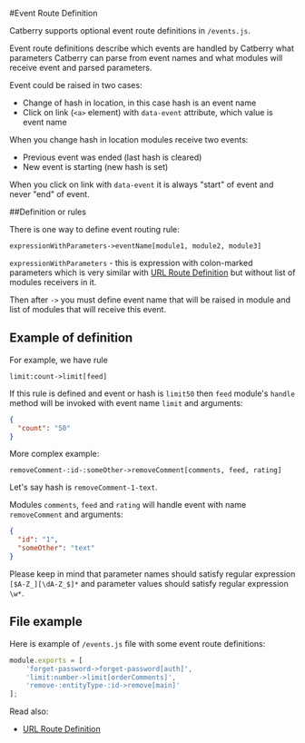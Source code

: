 #Event Route Definition

Catberry supports optional event route definitions in `/events.js`.

Event route definitions describe which events are handled by Catberry 
what parameters Catberry can parse from event names and what modules will
receive event and parsed parameters.

Event could be raised in two cases:

* Change of hash in location, in this case hash is an event name
* Click on link (`<a>` element) with `data-event` attribute, which value
is event name

When you change hash in location modules receive two events:

* Previous event was ended (last hash is cleared)
* New event is starting (new hash is set)

When you click on link with `data-event` it is always "start" of event and never
"end" of event.

##Definition or rules

There is one way to define event routing rule:

```
expressionWithParameters->eventName[module1, module2, module3]
```

`expressionWithParameters` - this is expression with colon-marked parameters
which is very similar with [URL Route Definition](url-route-definition.md) but
without list of modules receivers in it.

Then after `->` you must define event name that will be raised in module and
list of modules that will receive this event.

## Example of definition
For example, we have rule 
```
limit:count->limit[feed]
```
If this rule is defined and event or hash is `limit50` then `feed` module's 
`handle` method will be invoked with event name `limit` and arguments: 
```json
{
  "count": "50"
}
```

More complex example:
```
removeComment-:id-:someOther->removeComment[comments, feed, rating]
```

Let's say hash is `removeComment-1-text`.

Modules `comments`, `feed` and `rating` will handle event with name 
`removeComment` and arguments:
```json
{
  "id": "1",
  "someOther": "text"
}
```

Please keep in mind that parameter names should satisfy regular expression
`[$A-Z_][\dA-Z_$]*` and parameter values should satisfy regular expression
`\w*`.

## File example
Here is example of `/events.js` file with some event route definitions:

```javascript
module.exports = [
	'forget-password->forget-password[auth]',
	'limit:number->limit[orderComments]',
	'remove-:entityType-:id->remove[main]'
];
```

Read also:
 
 * [URL Route Definition](url-route-definition.md)